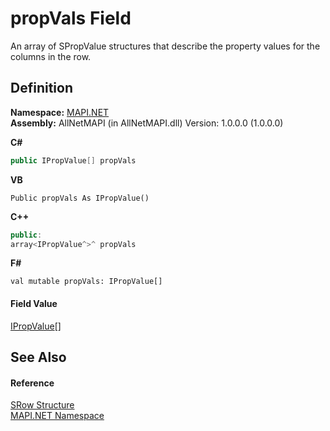 # propVals Field


An array of SPropValue structures that describe the property values for the columns in the row.



## Definition
**Namespace:** <a href="5bef4637-66f8-16d4-e5f4-4d0da57a1538.md">MAPI.NET</a>  
**Assembly:** AllNetMAPI (in AllNetMAPI.dll) Version: 1.0.0.0 (1.0.0.0)

**C#**
``` C#
public IPropValue[] propVals
```
**VB**
``` VB
Public propVals As IPropValue()
```
**C++**
``` C++
public:
array<IPropValue^>^ propVals
```
**F#**
``` F#
val mutable propVals: IPropValue[]
```



#### Field Value
<a href="2a268271-39cd-b9bd-d434-1bd1ce5d3066.md">IPropValue</a>[]

## See Also


#### Reference
<a href="eacc7e7c-7e19-0ee3-9cb2-16700d317824.md">SRow Structure</a>  
<a href="5bef4637-66f8-16d4-e5f4-4d0da57a1538.md">MAPI.NET Namespace</a>  

